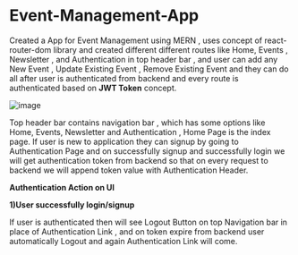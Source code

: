 # Event-Management-App
Created a App for Event Management using MERN , uses concept of react-router-dom library and created different different routes like Home, Events , Newsletter , and Authentication in top header bar , and user can add any New Event , Update Existing Event , Remove Existing Event and they can do all after user is authenticated from backend and every route is authenticated based on **JWT Token** concept.

![image](https://github.com/hemant110800/Event-Management-App/assets/48346161/670548d2-9c8c-44cc-ae7e-93f6da997504)

Top header bar contains navigation bar , which has some options like Home, Events, Newsletter and Authentication , Home Page is the index page. If user is new to application they can signup by going to Authentication Page and on successfully signup and successfully login we will get authentication token from backend so that on every request to backend we will append token value with Authentication Header.

**Authentication Action on UI**

**1)User successfully login/signup**

If user is authenticated then will see Logout Button on top Navigation bar in place of Authentication Link , and on token expire from backend user automatically Logout and again Authentication Link will come.
